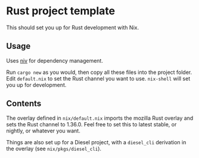 # Rust project template

This should set you up for Rust development with Nix.

## Usage

Uses [niv](https://github.com/nmattia/niv) for dependency management.

Run `cargo new` as you would, then copy all these files into the project
folder. Edit `default.nix` to set the Rust channel you want to use. `nix-shell`
will set you up for development.

## Contents

The overlay defined in `nix/default.nix` imports the mozilla Rust overlay and
sets the Rust channel to 1.36.0. Feel free to set this to latest stable, or
nightly, or whatever you want.

Things are also set up for a Diesel project, with a `diesel_cli` derivation in
the overlay (see `nix/pkgs/diesel_cli`).
